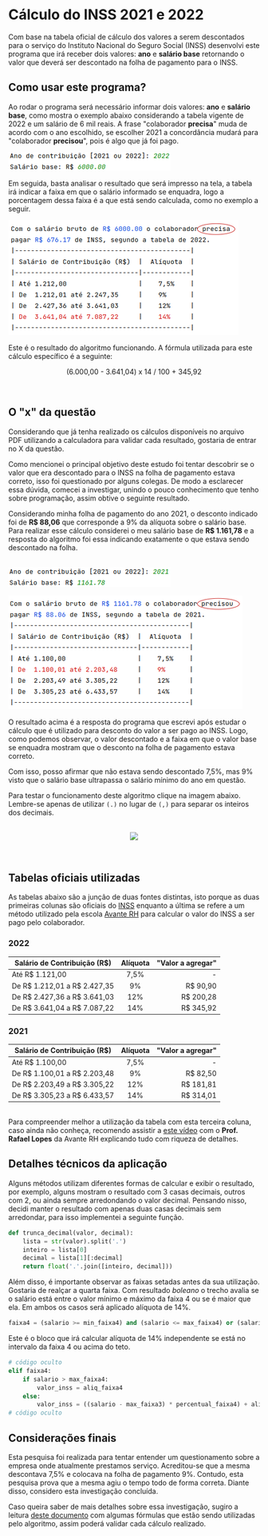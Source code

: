 # Cálculo do INSS 2021 e 2022

Com base na tabela oficial de cálculo dos valores a serem descontados para o serviço do Instituto Nacional do Seguro Social (INSS) desenvolvi este programa que irá receber dois valores: **ano** e **salário base** retornando o valor que deverá ser descontado na folha de pagamento para o INSS.

## Como usar este programa?

Ao rodar o programa será necessário informar dois valores: **ano** e **salário base**, como mostra o exemplo abaixo considerando a tabela vigente de 2022 e um salário de 6 mil reais. A frase "colaborador **precisa**" muda de acordo com o ano escolhido, se escolher 2021 a concordância mudará para "colaborador **precisou**", pois é algo que já foi pago.
<br>

<p align="left">
    <img src="https://raw.githubusercontent.com/danilotc/assets/master/solicitacao.png">
</p>

Em seguida, basta analisar o resultado que será impresso na tela, a tabela irá indicar a faixa em que o salário informado se enquadra, logo a porcentagem dessa faixa é a que está sendo calculada, como no exemplo a seguir. <br>

<p align="left">
    <img src="https://raw.githubusercontent.com/danilotc/assets/master/imaem3.png">
</p>

Este é o resultado do algoritmo funcionando. A fórmula utilizada para este cálculo específico é a seguinte:

<p align="center">(6.000,00 - 3.641,04) x 14 / 100 + 345,92</p><br>

## O "x" da questão

Considerando que já tenha realizado os cálculos disponíveis no arquivo PDF utilizando a calculadora para validar cada resultado, gostaria de entrar no X da questão.

Como mencionei o principal objetivo deste estudo foi tentar descobrir se o valor que era descontado para o INSS na folha de pagamento estava correto, isso foi questionado por alguns colegas. De modo a esclarecer essa dúvida, comecei a investigar, unindo o pouco conhecimento que tenho sobre programação, assim obtive o seguinte resultado.

Considerando minha folha de pagamento do ano 2021, o desconto indicado foi de **R$ 88,06** que corresponde a 9% da alíquota sobre o salário base. Para realizar esse cálculo considerei o meu salário base de **R$ 1.161,78** e a resposta do algoritmo foi essa indicando exatamente o que estava sendo descontado na folha. <br><br>

<p align="left">
    <img src="https://raw.githubusercontent.com/danilotc/assets/master/solicitacao2.png">
</p>

<p align="left">
    <img src="https://raw.githubusercontent.com/danilotc/assets/master/imagem2.png">
</p>

O resultado acima é a resposta do programa que escrevi após estudar o cálculo que é utilizado para desconto do valor a ser pago ao INSS. Logo, como podemos observar, o valor descontado e a faixa em que o valor base se enquadra mostram que o desconto na folha de pagamento estava correto.

Com isso, posso afirmar que não estava sendo descontado 7,5%, mas 9% visto que o salário base ultrapassa o salário mínimo do ano em questão.

Para testar o funcionamento deste algoritmo clique na imagem abaixo.  Lembre-se apenas de utilizar `(.)` no lugar de `(,)` para separar os inteiros dos decimais.
<br><br>
<p align="center" size="10px">
    <a href="https://replit.com/@danilocastro5/calculo-inss" target="_black"><img src="https://blog.replit.com/images/logo.png" width="200px"></a>
</p><br>


## Tabelas oficiais utilizadas

As tabelas abaixo são a junção de duas fontes distintas, isto porque as duas primeiras colunas são oficiais do [INSS](https://www.gov.br/inss/pt-br/saiba-mais/seus-direitos-e-deveres/calculo-da-guia-da-previdencia-social-gps/tabela-de-contribuicao-mensal) enquanto a última se refere a um método utilizado pela escola [Avante RH](https://www.avanterh.net/tabeladeinss2022) para calcular o valor do INSS a ser pago pelo colaborador.


### 2022

| Salário de Contribuição (R$)     | Alíquota | "Valor a agregar" |
|----------------------------------|:--------:|----------:|
| Até R$ 1.121,00                  | 7,5%     | -         |
| De R\$ 1.212,01 a R\$ 2.427,35   | 9%       | R$ 90,90  |
| De R\$ 2.427,36 a R\$ 3.641,03   | 12%      | R$ 200,28 |
| De R\$ 3.641,04 a R\$ 7.087,22   | 14%      | R$ 345,92 |


### 2021

| Salário de Contribuição (R$)     | Alíquota | "Valor a agregar" |
|----------------------------------|:--------:|----------:|
| Até R$ 1.100,00                  | 7,5%     | -         |
| De R\$ 1.100,01 a R\$ 2.203,48   | 9%       | R$ 82,50  |
| De R\$ 2.203,49 a R\$ 3.305,22   | 12%      | R$ 181,81 |
| De R\$ 3.305,23 a R\$ 6.433,57   | 14%      | R$ 314,01 |

<br>Para compreender melhor a utilização da tabela com esta terceira coluna, caso ainda não conheça, recomendo assistir a [este vídeo](https://youtu.be/y0Ko6S_L4Vc)  com o **Prof. Rafael Lopes** da Avante RH explicando tudo com riqueza de detalhes.

## Detalhes técnicos da aplicação

Alguns métodos utilizam diferentes formas de calcular e exibir o resultado, por exemplo, alguns mostram o resultado com 3 casas decimais, outros com 2, ou ainda sempre arredondando o valor decimal. Pensando nisso, decidi manter o resultado com apenas duas casas decimais sem arredondar, para isso implementei a seguinte função. 

```python
def trunca_decimal(valor, decimal):
	lista = str(valor).split('.')
	inteiro = lista[0]
	decimal = lista[1][:decimal]
	return float('.'.join([inteiro, decimal]))
```

Além disso, é importante observar as faixas setadas antes da sua utilização. Gostaria de realçar a quarta faixa. Com resultado *boleano* o trecho avalia se o salário está entre o valor mínimo e máximo da faixa 4 ou se é maior que ela. Em ambos os casos será aplicado alíquota de 14%.


```python
faixa4 = (salario >= min_faixa4) and (salario <= max_faixa4) or (salario > max_faixa4)
```

Este é o bloco que irá calcular alíquota de 14% independente se está no intervalo da faixa 4 ou acima do teto.

```python
# código oculto
elif faixa4:
    if salario > max_faixa4:
        valor_inss = aliq_faixa4
    else:
        valor_inss = ((salario - max_faixa3) * percentual_faixa4) + aliq_faixa3
# código oculto
```

## Considerações finais

Esta pesquisa foi realizada para tentar entender um questionamento sobre a empresa onde atualmente prestamos serviço. Acreditou-se que a mesma descontava 7,5% e colocava na folha de pagamento 9%. Contudo, esta pesquisa prova que a mesma agiu o tempo todo de forma correta. Diante disso, considero esta investigação concluída.

Caso queira saber de mais detalhes sobre essa investigação, sugiro a leitura [deste documento](https://drive.google.com/file/d/1TzN6WKTK1IrV30nFGtLCZtkr8N8nXOnk/view) com algumas fórmulas que estão sendo utilizadas pelo algoritmo, assim poderá validar cada cálculo realizado.
